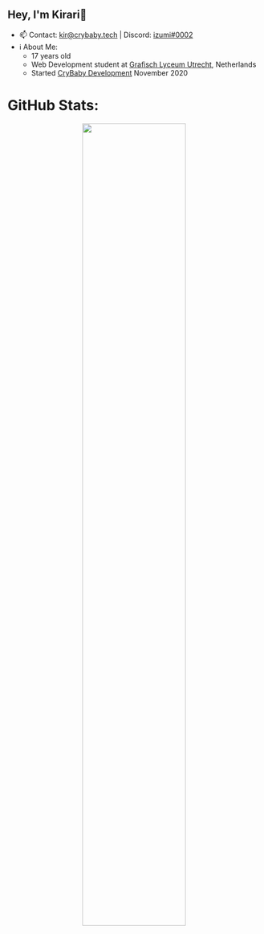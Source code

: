 ## Hey, I'm Kirari👋
- 📫 Contact: kir@crybaby.tech | Discord: [izumi#0002](https://crybaby.tech/)
-  ℹ About Me: 
   - 17 years old
   - Web Development student at [Grafisch Lyceum Utrecht](https://www.glu.nl/opleiding/mediadeveloper/), Netherlands
   - Started [CryBaby Development](https://crybaby.tech/) November 2020

# GitHub Stats:

<p align="center">
  <a><img width="64%" src="https://raw.githubusercontent.com/kir02/summary-cards/master/profile-summary-card-output/nord_dark/0-profile-details.svg"></a>
  <!--<a><img width="31%" src="https://raw.githubusercontent.com/kir02/summary-cards/master/profile-summary-card-output/nord_dark/1-repos-per-language.svg"></a>-->
</p>
